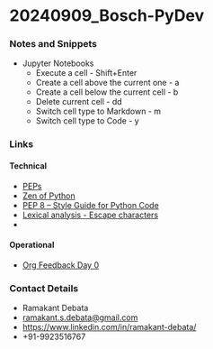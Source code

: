 # 20240909_Bosch-PyDev

### Notes and Snippets
* Jupyter Notebooks
    * Execute a cell - Shift+Enter
    * Create a cell above the current one -  a
    * Create a cell below the current cell - b
    * Delete current cell - dd
    * Switch cell type to Markdown - m
    * Switch cell type to Code - y
### Links
#### Technical
* [PEPs](https://peps.python.org/)
* [Zen of Python](https://peps.python.org/pep-0020/)
* [PEP 8 – Style Guide for Python Code](https://peps.python.org/pep-0008/)
* [Lexical analysis - Escape characters](https://docs.python.org/3/reference/lexical_analysis.html#escape-sequences)
* 

#### Operational
* [Org Feedback Day 0](https://forms.office.com/e/gxkNR4Zr8i)

### Contact Details
* Ramakant Debata
* ramakant.s.debata@gmail.com
* https://www.linkedin.com/in/ramakant-debata/
* +91-9923516767
